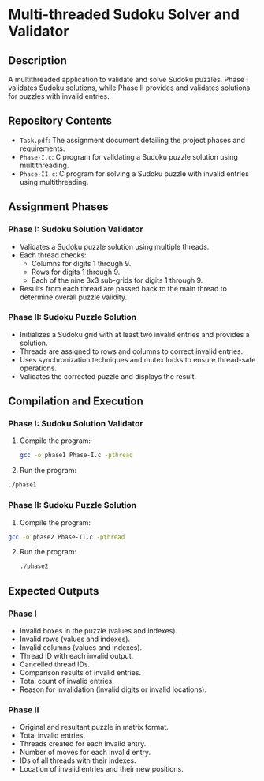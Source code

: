 # Multi-threaded Sudoku Solver and Validator

## Description
A multithreaded application to validate and solve Sudoku puzzles. Phase I validates Sudoku solutions, while Phase II provides and validates solutions for puzzles with invalid entries.

## Repository Contents
- `Task.pdf`: The assignment document detailing the project phases and requirements.
- `Phase-I.c`: C program for validating a Sudoku puzzle solution using multithreading.
- `Phase-II.c`: C program for solving a Sudoku puzzle with invalid entries using multithreading.

## Assignment Phases

### Phase I: Sudoku Solution Validator
- Validates a Sudoku puzzle solution using multiple threads.
- Each thread checks:
  - Columns for digits 1 through 9.
  - Rows for digits 1 through 9.
  - Each of the nine 3x3 sub-grids for digits 1 through 9.
- Results from each thread are passed back to the main thread to determine overall puzzle validity.

### Phase II: Sudoku Puzzle Solution
- Initializes a Sudoku grid with at least two invalid entries and provides a solution.
- Threads are assigned to rows and columns to correct invalid entries.
- Uses synchronization techniques and mutex locks to ensure thread-safe operations.
- Validates the corrected puzzle and displays the result.

## Compilation and Execution
### Phase I: Sudoku Solution Validator
1. Compile the program:
   ```bash
   gcc -o phase1 Phase-I.c -pthread
    ```
2. Run the program:
  ```bash
  ./phase1
  ```
### Phase II: Sudoku Puzzle Solution
1. Compile the program:
  ```bash
  gcc -o phase2 Phase-II.c -pthread
  ```
2. Run the program:
   ```bash
   ./phase2
   ```
   
## Expected Outputs
### Phase I
- Invalid boxes in the puzzle (values and indexes).
- Invalid rows (values and indexes).
- Invalid columns (values and indexes).
- Thread ID with each invalid output.
- Cancelled thread IDs.
- Comparison results of invalid entries.
- Total count of invalid entries.
- Reason for invalidation (invalid digits or invalid locations).

### Phase II
- Original and resultant puzzle in matrix format.
- Total invalid entries.
- Threads created for each invalid entry.
- Number of moves for each invalid entry.
- IDs of all threads with their indexes.
- Location of invalid entries and their new positions.
